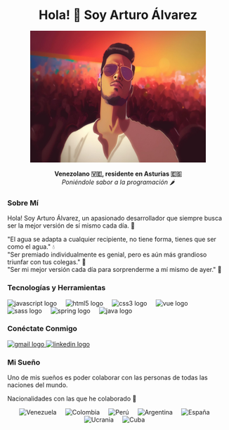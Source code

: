 <h1 align="center">Hola! 👋 Soy Arturo Álvarez</h1>

<div align="center">
  <img src="https://github.com/ArturoAlvarezY/overviewPhoto/raw/main/FotoGitHub.jpeg" alt="Foto de Arturo Álvarez" height="300" width="400" />
</div>

<p align="center">
  <strong>Venezolano 🇻🇪, residente en Asturias 🇪🇸</strong><br>
  <em>Poniéndole sabor a la programación 🌶️</em>
</p>

### Sobre Mí

Hola! Soy Arturo Álvarez, un apasionado desarrollador que siempre busca ser la mejor versión de sí mismo cada día. 🌟

"El agua se adapta a cualquier recipiente, no tiene forma, tienes que ser como el agua." 💧 <br>
"Ser premiado individualmente es genial, pero es aún más grandioso triunfar con tus colegas." 🤝 <br>
"Ser mi mejor versión cada día para sorprenderme a mí mismo de ayer." 💪

### Tecnologías y Herramientas
<div align="left">
  <img src="https://cdn.jsdelivr.net/gh/devicons/devicon/icons/javascript/javascript-original.svg" height="30" alt="javascript logo" />
  <img width="12" />
  <img src="https://cdn.jsdelivr.net/gh/devicons/devicon/icons/html5/html5-original.svg" height="30" alt="html5 logo" />
  <img width="12" />
  <img src="https://cdn.jsdelivr.net/gh/devicons/devicon/icons/css3/css3-original.svg" height="30" alt="css3 logo" />
  <img width="12" />
  <img src="https://cdn.jsdelivr.net/gh/devicons/devicon/icons/vuejs/vuejs-original.svg" height="30" alt="vue logo" />
  <img width="12" />
  <img src="https://cdn.jsdelivr.net/gh/devicons/devicon/icons/sass/sass-original.svg" height="30" alt="sass logo" />
  <img width="12" />
  <img src="https://cdn.jsdelivr.net/gh/devicons/devicon/icons/spring/spring-original.svg" height="30" alt="spring logo" />
  <img width="12" />
  <img src="https://cdn.jsdelivr.net/gh/devicons/devicon/icons/java/java-original.svg" height="30" alt="java logo" />
  <img width="12" />
</div>

### Conéctate Conmigo
<a href="mailto:arturoavilamarketing@gmail.com" target="_blank">
  <img src="https://img.shields.io/static/v1?message=Gmail&logo=gmail&label=&color=D14836&logoColor=white&labelColor=&style=for-the-badge" height="35" alt="gmail logo" />
</a>
<a href="https://www.linkedin.com/in/tu-usuario" target="_blank">
  <img src="https://img.shields.io/static/v1?message=LinkedIn&logo=linkedin&label=&color=0077B5&logoColor=white&labelColor=&style=for-the-badge" height="35" alt="linkedin logo" />
</a>

### Mi Sueño

Uno de mis sueños es poder colaborar con las personas de todas las naciones del mundo.

Nacionalidades con las que he colaborado 🤩

<div align="center">
  <img src="https://upload.wikimedia.org/wikipedia/commons/0/06/Flag_of_Venezuela.svg" height="30" alt="Venezuela" />
  <img width="12" />
  <img src="https://upload.wikimedia.org/wikipedia/commons/2/21/Flag_of_Colombia.svg" height="30" alt="Colombia" />
  <img width="12" />
  <img src="https://upload.wikimedia.org/wikipedia/commons/c/cf/Flag_of_Peru.svg" height="30" alt="Perú" />
  <img width="12" />
  <img src="https://upload.wikimedia.org/wikipedia/commons/1/1a/Flag_of_Argentina.svg" height="30" alt="Argentina" />
  <img width="12" />
  <img src="https://upload.wikimedia.org/wikipedia/commons/9/9a/Flag_of_Spain.svg" height="30" alt="España" />
  <img width="12" />
  <img src="https://upload.wikimedia.org/wikipedia/commons/4/49/Flag_of_Ukraine.svg" height="30" alt="Ucrania" />
  <img width="12" />
  <img src="https://upload.wikimedia.org/wikipedia/commons/b/bd/Flag_of_Cuba.svg" height="30" alt="Cuba" />
  <img width="12" />
</div>
